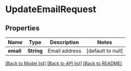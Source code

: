 # UpdateEmailRequest
## Properties

| Name | Type | Description | Notes |
|------------ | ------------- | ------------- | -------------|
| **email** | **String** | Email address | [default to null] |

[[Back to Model list]](../README.md#documentation-for-models) [[Back to API list]](../README.md#documentation-for-api-endpoints) [[Back to README]](../README.md)

